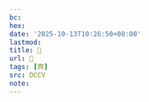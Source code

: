 ```yaml
---
bc:
hex:
date: '2025-10-13T10:26:50+08:00'
lastmod:
title: 􂢢
url: 􂢢
tags: [齊]
src: DCCV
note:
---
```

